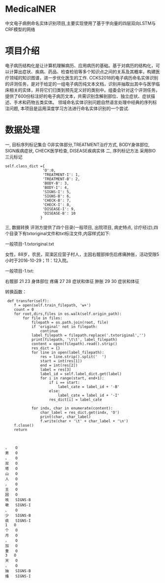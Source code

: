 # MedicalNER
中文电子病例命名实体识别项目,主要实现使用了基于字向量的四层双向LSTM与CRF模型的网络

# 项目介绍

电子病历结构化是让计算机理解病历、应用病历的基础。基于对病历的结构化，可以计算出症状、疾病、药品、检查检验等多个知识点之间的关系及其概率，构建医疗领域的知识图谱，进一步优化医生的工作. CCKS2018的电子病历命名实体识别的评测任务，是对于给定的一组电子病历纯文本文档，识别并抽取出其中与医学临床相关的实体，并将它们归类到预先定义好的类别中。组委会针对这个评测任务，提供了600份标注好的电子病历文本，共需识别含解剖部位、独立症状、症状描述、手术和药物五类实体。 领域命名实体识别问题自然语言处理中经典的序列标注问题, 本项目是运用深度学习方法进行命名实体识别的一个尝试.

# 数据处理
一, 目标序列标记集合 O非实体部分,TREATMENT治疗方式, BODY身体部位, SIGN疾病症状, CHECK医学检查, DISEASE疾病实体
二, 序列标记方法 采用BIO三元标记
```
self.class_dict ={
                 'O':0,
                 'TREATMENT-I': 1,
                 'TREATMENT-B': 2,
                 'BODY-B': 3,
                 'BODY-I': 4,
                 'SIGNS-I': 5,
                 'SIGNS-B': 6,
                 'CHECK-B': 7,
                 'CHECK-I': 8,
                 'DISEASE-I': 9,
                 'DISEASE-B': 10
                }
 ```
                
三, 数据转换 评测方提供了四个目录(一般项目, 出院项目, 病史特点, 诊疗经过),四个目录下有txtoriginal文件和txt标注文件,内容样式如下:

一般项目-1.txtoriginal.txt


女性，88岁，农民，双滦区应营子村人，主因右髋部摔伤后疼痛肿胀，活动受限5小时于2016-10-29；11：12入院。


一般项目-1.txt:


右髋部	21	23	身体部位
疼痛	27	28	症状和体征
肿胀	29	30	症状和体征


转换函数：

```
 def transfer(self):
    f = open(self.train_filepath, 'w+')
    count = 0
    for root,dirs,files in os.walk(self.origin_path):
        for file in files:
            filepath = os.path.join(root, file)
            if 'original' not in filepath:
                continue
            label_filepath = filepath.replace('.txtoriginal','')
            print(filepath, '\t\t', label_filepath)
            content = open(filepath).read().strip()
            res_dict = {}
            for line in open(label_filepath):
                res = line.strip().split('	')
                start = int(res[1])
                end = int(res[2])
                label = res[3]
                label_id = self.label_dict.get(label)
                for i in range(start, end+1):
                    if i == start:
                        label_cate = label_id + '-B'
                    else:
                        label_cate = label_id + '-I'
                    res_dict[i] = label_cate

            for indx, char in enumerate(content):
                char_label = res_dict.get(indx, 'O')
                print(char, char_label)
                f.write(char + '\t' + char_label + '\n')
    f.close()
    return



，	O
男	O
，	O
双	O
塔	O
山	O
人	O
，	O
主	O
因	O
咳	SIGNS-B
嗽	SIGNS-I
、	O
少	SIGNS-B
痰	SIGNS-I
1	O
个	O
月	O
，	O
加	O
重	O
3	O
天	O
，	O
抽	SIGNS-B
搐	SIGNS-I
```





